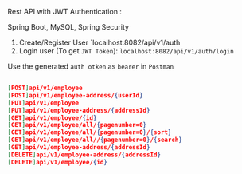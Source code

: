 Rest API with JWT Authentication : 

Spring Boot, MySQL, Spring Security

1. Create/Register User `localhost:8082/api/v1/auth
2. Login user (To get `JWT Token`): `localhost:8082/api/v1/auth/login`

Use the generated `auth otken` as `bearer` in `Postman`

```json

[POST]api/v1/employee
[POST]api/v1/employee-address/{userId}
[PUT]api/v1/employee
[PUT]api/v1/employee-address/{addressId}
[GET]api/v1/employee/{id}
[GET]api/v1/employee/all/{pagenumber=0}
[GET]api/v1/employee/all/{pagenumber=0}/{sort}
[GET]api/v1/employee/all//{pagenumber=0}/{search}
[GET]api/v1/employee-address/{addressId}
[DELETE]api/v1/employee-address/{addressId}
[DELETE]api/v1/employee/{id}

```